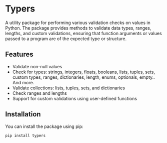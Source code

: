 # Typers

A utility package for performing various validation checks on values in Python. The package provides methods to validate data types, ranges, lengths, and custom validations, ensuring that function arguments or values passed to a program are of the expected type or structure.

## Features

- Validate non-null values
- Check for types: strings, integers, floats, booleans, lists, tuples, sets, custom types, ranges, dictionaries, length, enums, optionals, empty.. And more.
- Validate collections: lists, tuples, sets, and dictionaries
- Check ranges and lengths
- Support for custom validations using user-defined functions

## Installation

You can install the package using pip:

```bash
pip install typers
